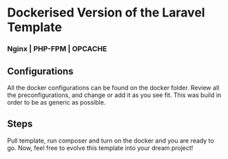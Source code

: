 # Dockerised Version of the Laravel Template

### Nginx | PHP-FPM | OPCACHE

## Configurations
All the docker configurations can be found on the docker folder. Review all the preconfigurations, and change or add it as you see fit. 
This was build in order to be as generic as possible.

## Steps
Pull template, run composer and turn on the docker and you are ready to go.
Now, feel free to evolve this template into your dream project!

